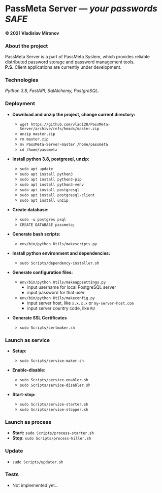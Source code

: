# PassMeta Server — *your passwords SAFE*
#### © 2021 Vladislav Mironov


### About the project
PassMeta Server is a part of PassMeta System, which provides reliable
<br>
distributed password storage and password management tools.
<br>
**P.S.** Client applications are currently under development.


### Technologies
*Python 3.8, FastAPI, SqlAlchemy, PostgreSQL.*


### Deployment

+ **Download and unzip the project, change current directory:**
  - `wget https://github.com/vlad120/PassMeta-Server/archive/refs/heads/master.zip`
  - `unzip master.zip`
  - `rm master.zip`
  - `mv PassMeta-Server-master /home/passmeta`
  - `cd /home/passmeta`


+ **Install python 3.8, postgresql, unzip:**
  - `sudo apt update`
  - `sudo apt install python3`
  - `sudo apt install python3-pip`
  - `sudo apt install python3-venv`
  - `sudo apt install postgresql`
  - `sudo apt install postgresql-client`
  - `sudo apt install unzip`


+ **Create database:**
  - `sudo -u postgres psql`
  - `CREATE DATABASE passmeta;`


+ **Generate bash scripts:**
  - `env/bin/python Utils/makescripts.py`


+ **Install python environment and dependencies:**
  - `sudo Scripts/dependency-installer.sh`


+ **Generate configuration files:**
  - `env/bin/python Utils/makeappsettings.py`
    - input username for local PostgreSQL server
    - input password for that user
  - `env/bin/python Utils/makeconfig.py`
    - input server host, like `x.x.x.x` or `my-server-host.com`
    - input server country code, like `RU`


+ **Generate SSL Certificates**
  - `sudo Scripts/certmaker.sh`


### Launch as service

+ **Setup:**
  - `sudo Scripts/service-maker.sh`


+ **Enable-disable:**
  - `sudo Scripts/service-enabler.sh`
  - `sudo Scripts/service-disabler.sh`


+ **Start-stop:**
  - `sudo Scripts/service-starter.sh`
  - `sudo Scripts/service-stopper.sh`


### Launch as process
+ **Start:** `sudo Scripts/process-starter.sh`
+ **Stop:** `sudo Scripts/process-killer.sh`


### Update
+ `sudo Scripts/updater.sh`

### Tests
+ Not implemented yet...